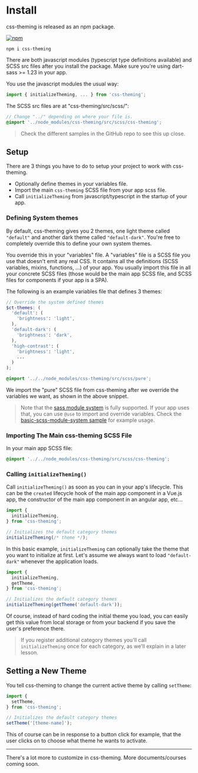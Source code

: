 # Install

css-theming is released as an npm package.

[![npm](https://img.shields.io/npm/v/css-theming.svg)](https://www.npmjs.com/package/css-theming)

```
npm i css-theming
```

There are both javascript modules (typescript type definitions available) and SCSS src files after you install the package. Make sure you're using dart-sass >= 1.23 in your app.

You use the javascript modules the usual way:

```javascript
import { initializeTheming, ... } from 'css-theming';
```

The SCSS src files are at "css-theming/src/scss/":
```scss
// Change "../" depending on where your file is.
@import '../node_modules/css-theming/src/scss/css-theming';
```

> Check the different samples in the GitHub repo to see this up close.

## Setup

There are 3 things you have to do to setup your project to work with css-theming.

- Optionally define themes in your variables file.
- Import the main `css-theming` SCSS file from your app scss file.
- Call `initializeTheming` from javascript/typescript in the startup of your app.

### Defining System themes

By default, css-theming gives you 2 themes, one light theme called `"default"` and another dark theme called `"default-dark"`. You're free to completely override this to define your own system themes.

You override this in your "variables" file. A "variables" file is a SCSS file you use that doesn't emit any real CSS. It contains all the definitions (SCSS variables, mixins, functions, ...) of your app. You usually import this file in all your concrete SCSS files (those would be the main app SCSS file, and SCSS files for components if your app is a SPA).

The following is an example variables file that defines 3 themes:

```scss
// Override the system defined themes
$ct-themes: (
  'default': (
    'brightness': 'light',
  ),
  'default-dark': (
    'brightness': 'dark',
  ),
  'high-contrast': (
    'brightness': 'light',
    ...
  )
);

@import '../../node_modules/css-theming/src/scss/pure';
```

We import the "pure" SCSS file from css-theming after we override the variables we want, as shown in the above snippet.

> Note that the [sass module system](https://sass-lang.com/blog/the-module-system-is-launched) is fully supported. If your app uses that, you can use `@use` to import and override variables. Check the [basic-scss-module-system sample](./samples/basic-scss-module-system) for example usage.

### Importing The Main css-theming SCSS File

In your main app SCSS file:

```scss
@import '../../node_modules/css-theming/src/scss/css-theming';
```

### Calling `initializeTheming()`

Call `initializeTheming()` as soon as you can in your app's lifecycle. This can be the `created` lifecycle hook of the main app component in a Vue.js app, the constructor of the main app component in an angular app, etc...

```javascript
import {
  initializeTheming,
} from 'css-theming';

// Initializes the default category themes
initializeTheming(/* theme */);
```

In this basic example, `initializeTheming` can optionally take the theme that you want to initialize at first. Let's assume we always want to load `"default-dark"` whenever the application loads.

```javascript
import {
  initializeTheming,
  getTheme,
} from 'css-theming';

// Initializes the default category themes
initializeTheming(getTheme('default-dark'));
```

Of course, instead of hard coding the initial theme you load, you can easily get this value from local storage or from your backend if you save the user's preference there.

> If you register additional category themes you'll call `initializeTheming` once for each category, as we'll explain in a later lesson.

## Setting a New Theme

You tell css-theming to change the current active theme by calling `setTheme`:

```javascript
import {
  setTheme,
} from 'css-theming';

// Initializes the default category themes
setTheme('[theme-name]');
```

This of course can be in response to a button click for example, that the user clicks on to choose what theme he wants to activate.

---

There's a lot more to customize in css-theming. More documents/courses coming soon.
